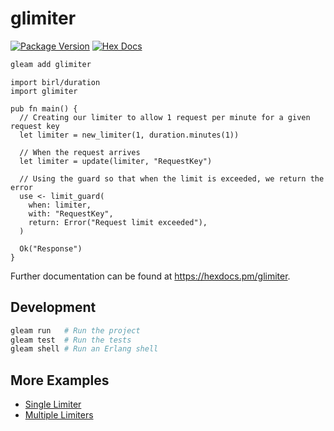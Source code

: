 # glimiter

[![Package Version](https://img.shields.io/hexpm/v/glimiter)](https://hex.pm/packages/glimiter)
[![Hex Docs](https://img.shields.io/badge/hex-docs-ffaff3)](https://hexdocs.pm/glimiter/)

```sh
gleam add glimiter
```
```gleam
import birl/duration
import glimiter

pub fn main() {
  // Creating our limiter to allow 1 request per minute for a given request key
  let limiter = new_limiter(1, duration.minutes(1))

  // When the request arrives
  let limiter = update(limiter, "RequestKey")

  // Using the guard so that when the limit is exceeded, we return the error
  use <- limit_guard(
    when: limiter,
    with: "RequestKey",
    return: Error("Request limit exceeded"),
  )

  Ok("Response")
}
```

Further documentation can be found at <https://hexdocs.pm/glimiter>.

## Development

```sh
gleam run   # Run the project
gleam test  # Run the tests
gleam shell # Run an Erlang shell
```

## More Examples

 - [Single Limiter](https://github.com/H-274/glimiter/blob/main/examples/single_limiter.gleam)
 - [Multiple Limiters](https://github.com/H-274/glimiter/blob/main/examples/multi_limiter.gleam)
